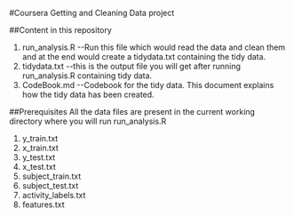 #Coursera Getting and Cleaning Data project

##Content in this repository
1. run_analysis.R --Run this file which would read the data and clean them and at the end would create a tidydata.txt containing the tidy data.
2. tidydata.txt --this is the output file you will get after running run_analysis.R containing tidy data.
3. CodeBook.md --Codebook for the tidy data. This document explains how the tidy data has been created.

##Prerequisites
All the data files are present in the current working directory where you will run run_analysis.R

1. y_train.txt 
2. x_train.txt
3. y_test.txt
4. x_test.txt
5. subject_train.txt
6. subject_test.txt 
7. activity_labels.txt
8. features.txt
